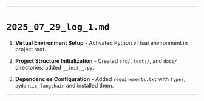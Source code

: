 ---


# `2025_07_29_log_1.md`


1. **Virtual Environment Setup** - Activated Python virtual environment in project root.

2. **Project Structure Initialization** - Created `src/`, `tests/`, and `docs/` directories; added `__init__.py`.

3. **Dependencies Configuration** - Added `requirements.txt` with `typer`, `pydantic`, `langchain` and installed them.

---